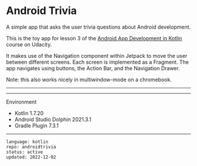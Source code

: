 # Android Trivia

A simple app that asks the user trivia questions about Android development.

This is the toy app for lesson 3 of the [Android App Development in Kotlin] course on Udacity.

It makes use of the Navigation component within Jetpack to move the user between different screens.
Each screen is implemented as a Fragment.
The app navigates using buttons, the Action Bar, and the Navigation Drawer.

Note: this also works nicely in multiwindow-mode on a chromebook.

----

[Android App Development in Kotlin]: https://www.udacity.com/course/developing-android-apps-with-kotlin--ud9012

----

Environment

- Kotlin 1.7.20
- Android Studio Dolphin 2021.3.1
- Gradle Plugin 7.3.1

----

```
language: kotlin
repo: androidtrivia
status: active
updated: 2022-12-02
```